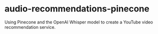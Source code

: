 # audio-recommendations-pinecone
Using Pinecone and the OpenAI Whisper model to create a YouTube video recommendation service. 
